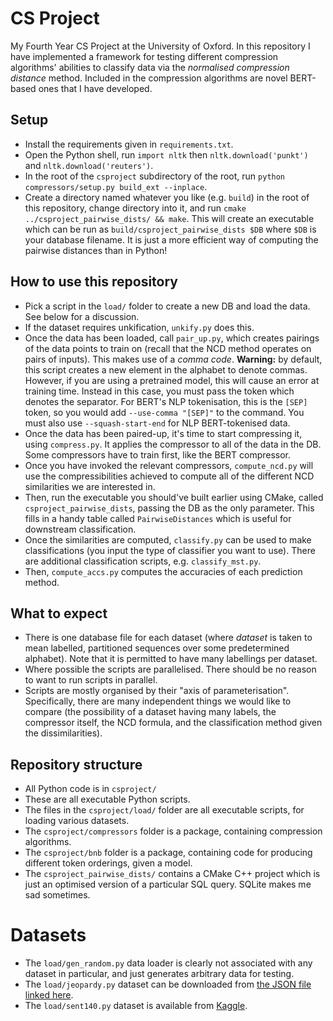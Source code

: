 # CS Project
My Fourth Year CS Project at the University of Oxford.
In this repository I have implemented a framework for testing different compression algorithms' abilities to classify data via the _normalised compression distance_ method.
Included in the compression algorithms are novel BERT-based ones that I have developed.

## Setup

- Install the requirements given in `requirements.txt`.
- Open the Python shell, run `import nltk` then `nltk.download('punkt')` and `nltk.download('reuters')`.
- In the root of the `csproject` subdirectory of the root, run `python compressors/setup.py build_ext --inplace`.
- Create a directory named whatever you like (e.g. `build`) in the root of this repository, change directory into it, and run `cmake ../csproject_pairwise_dists/ && make`.
This will create an executable which can be run as `build/csproject_pairwise_dists $DB` where `$DB` is your database filename.
It is just a more efficient way of computing the pairwise distances than in Python!

## How to use this repository

- Pick a script in the `load/` folder to create a new DB and load the data. See below for a discussion.
- If the dataset requires unkification, `unkify.py` does this.
- Once the data has been loaded, call `pair_up.py`, which creates pairings of the data points to train on (recall that the NCD method operates on pairs of inputs). This makes use of a _comma code_.
**Warning:** by default, this script creates a new element in the alphabet to denote commas.
However, if you are using a pretrained model, this will cause an error at training time.
Instead in this case, you must pass the token which denotes the separator.
For BERT's NLP tokenisation, this is the `[SEP]` token, so you would add `--use-comma "[SEP]"` to the command.
You must also use `--squash-start-end` for NLP BERT-tokenised data.
- Once the data has been paired-up, it's time to start compressing it, using `compress.py`.
It applies the compressor to all of the data in the DB.
Some compressors have to train first, like the BERT compressor.
- Once you have invoked the relevant compressors, `compute_ncd.py` will use the compressibilities achieved to compute all of the different NCD similarities we are interested in.
- Then, run the executable you should've built earlier using CMake, called `csproject_pairwise_dists`, passing the DB as the only parameter.
This fills in a handy table called `PairwiseDistances` which is useful for downstream classification.
- Once the similarities are computed, `classify.py` can be used to make classifications (you input the type of classifier you want to use).
There are additional classification scripts, e.g. `classify_mst.py`.
- Then, `compute_accs.py` computes the accuracies of each prediction method.

## What to expect

- There is one database file for each dataset (where _dataset_ is taken to mean labelled, partitioned sequences over some predetermined alphabet). Note that it is permitted to have many labellings per dataset.
- Where possible the scripts are parallelised. There should be no reason to want to run scripts in parallel.
- Scripts are mostly organised by their "axis of parameterisation". Specifically, there are many independent things we would like to compare (the possibility of a dataset having many labels, the compressor itself, the NCD formula, and the classification method given the dissimilarities).

## Repository structure
- All Python code is in `csproject/`
- These are all executable Python scripts.
- The files in the `csproject/load/` folder are all executable scripts, for loading various datasets.
- The `csproject/compressors` folder is a package, containing compression algorithms.
- The `csproject/bnb` folder is a package, containing code for producing different token orderings, given a model.
- The `csproject_pairwise_dists/` contains a CMake C++ project which is just an optimised version of a particular SQL query.
SQLite makes me sad sometimes.

# Datasets
- The `load/gen_random.py` data loader is clearly not associated with any dataset in particular, and just generates arbitrary data for testing.
- The `load/jeopardy.py` dataset can be downloaded from [the JSON file linked here](https://www.reddit.com/r/datasets/comments/1uyd0t/200000_jeopardy_questions_in_a_json_file/).
- The `load/sent140.py` dataset is available from [Kaggle](https://www.kaggle.com/kazanova/sentiment140).
